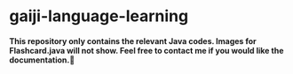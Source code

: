 # gaiji-language-learning

#### This repository only contains the relevant Java codes. Images for Flashcard.java will not show. Feel free to contact me if you would like the documentation.🤖

